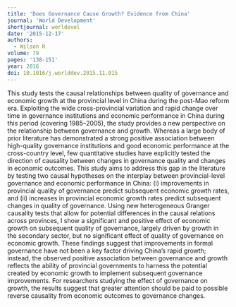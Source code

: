 ```yaml
---
title: 'Does Governance Cause Growth? Evidence from China'
journal: 'World Development'
shortjournal: worldevel
date: '2015-12-17'
authors:
  - Wilson R
volume: 79
pages: '138-151'
year: 2016
doi: 10.1016/j.worlddev.2015.11.015
---
```

This study tests the causal relationships between quality of governance and economic growth at the provincial level in China during the post-Mao reform era. Exploiting the wide cross-provincial variation and rapid change over time in governance institutions and economic performance in China during this period (covering 1985–2005), the study provides a new perspective on the relationship between governance and growth. Whereas a large body of prior literature has demonstrated a strong positive association between high-quality governance institutions and good economic performance at the cross-country level, few quantitative studies have explicitly tested the direction of causality between changes in governance quality and changes in economic outcomes. This study aims to address this gap in the literature by testing two causal hypotheses on the interplay between provincial-level governance and economic performance in China: (i) improvements in provincial quality of governance predict subsequent economic growth rates, and (ii) increases in provincial economic growth rates predict subsequent changes in quality of governance. Using new heterogeneous Granger causality tests that allow for potential differences in the causal relations across provinces, I show a significant and positive effect of economic growth on subsequent quality of governance, largely driven by growth in the secondary sector, but no significant effect of quality of governance on economic growth. These findings suggest that improvements in formal governance have not been a key factor driving China’s rapid growth; instead, the observed positive association between governance and growth reflects the ability of provincial governments to harness the potential created by economic growth to implement subsequent governance improvements. For researchers studying the effect of governance on growth, the results suggest that greater attention should be paid to possible reverse causality from economic outcomes to governance changes.
